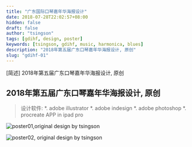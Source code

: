 ```yaml
---
title: "广东国际口琴嘉年华海报设计"
date: 2018-07-28T22:02:57+08:00
hidden: false
draft: false
author: "tsingson"
tags: [gdihf, design, poster]
keywords: [tsingson, gdihf, music, harmonica, blues]
description: "2018年第五届广东口琴嘉年华海报设计, 原创"
slug: "gdihf-01"
---
```


[简述]  2018年第五届广东口琴嘉年华海报设计, 原创
<!--more-->

## 2018年第五届广东口琴嘉年华海报设计, 原创

> 设计软件:
> *. adobe illustrator 
> *. adobe indesign
> *. adobe photoshop
> *. procreate APP in ipad pro

![poster01,original design by tsingson](/design/assets/63869c72644499.5bee0b3397ee3.jpg)



>

![poster02, original design by tsingson](/design/assets/b3e82c72644499.5bee0b339886b.jpg)

